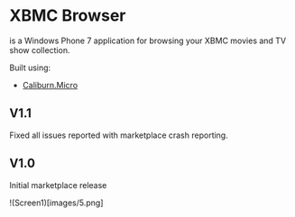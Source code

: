 XBMC Browser
============

is a Windows Phone 7 application for browsing your
XBMC movies and TV show collection.

Built using:
 * [Caliburn.Micro](http://caliburnmicro.codeplex.com/)

V1.1
----

Fixed all issues reported with marketplace crash reporting.

V1.0
----

Initial marketplace release

!(Screen1)[images/5.png]